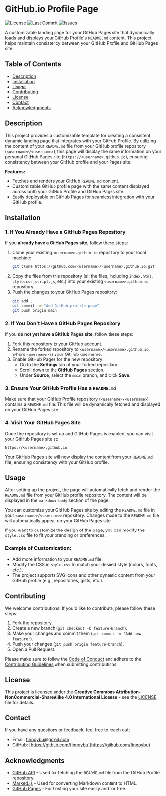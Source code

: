 # GitHub.io Profile Page

[![License](https://img.shields.io/badge/license-CC%20BY--NC--SA%204.0-blue.svg)](LICENSE.md)
[![Last Commit](https://img.shields.io/github/last-commit/finnoybu/finnoybu.github.io)](./commits)
[![Issues](https://img.shields.io/github/issues/finnoybu/finnoybu.github.io)](./issues)

A customizable landing page for your GitHub Pages site that dynamically loads and displays your GitHub Profile's `README.md` content. This project helps maintain consistency between your GitHub Profile and GitHub Pages site.

## Table of Contents

- [Description](#description)
- [Installation](#installation)
- [Usage](#usage)
- [Contributing](#contributing)
- [License](#license)
- [Contact](#contact)
- [Acknowledgments](#acknowledgments)

## Description

This project provides a customizable template for creating a consistent, dynamic landing page that integrates with your GitHub Profile. By utilizing the content of your `README.md` file from your GitHub profile repository (`<username>/<username>`), this page will display the same information on your personal GitHub Pages site (`https://<username>.github.io`), ensuring consistency between your GitHub profile and your Pages site.

**Features:**
- Fetches and renders your GitHub `README.md` content.
- Customizable GitHub profile page with the same content displayed across both your GitHub Profile and GitHub Pages site.
- Easily deployable on GitHub Pages for seamless integration with your GitHub profile.

## Installation

### 1. **If You Already Have a GitHub Pages Repository**

If you **already have a GitHub Pages site**, follow these steps:

1. Clone your existing `<username>.github.io` repository to your local machine:
    ```bash
    git clone https://github.com/<username>/<username>.github.io.git
    ```
2. Copy the files from this repository (all the files, including `index.html`, `style.css`, `script.js`, etc.) into your existing `<username>.github.io` repository.
3. Push the changes to your GitHub Pages repository:
    ```bash
    git add .
    git commit -m "Add GitHub profile page"
    git push origin main
    ```

### 2. **If You Don't Have a GitHub Pages Repository**

If you **do not yet have a GitHub Pages site**, follow these steps:

1. Fork this repository to your GitHub account.
2. Rename the forked repository to `<username>/<username>.github.io`, where `<username>` is your GitHub username.
3. Enable GitHub Pages for the new repository:
   - Go to the **Settings** tab of your forked repository.
   - Scroll down to the **GitHub Pages** section.
   - Under **Source**, select the `main` branch, and click **Save**.

### 3. **Ensure Your GitHub Profile Has a `README.md`**

Make sure that your GitHub Profile repository (`<username>/<username>`) contains a `README.md` file. This file will be dynamically fetched and displayed on your GitHub Pages site.

### 4. **Visit Your GitHub Pages Site**

Once the repository is set up and GitHub Pages is enabled, you can visit your GitHub Pages site at:

```
https://<username>.github.io
```

Your GitHub Pages site will now display the content from your `README.md` file, ensuring consistency with your GitHub profile.

## Usage

After setting up the project, the page will automatically fetch and render the `README.md` file from your GitHub profile repository. The content will be displayed in the `markdown-body` section of the page.

You can customize your GitHub Pages site by editing the `README.md` file in your `<username>/<username>` repository. Changes made to the `README.md` file will automatically appear on your GitHub Pages site.

If you want to customize the design of the page, you can modify the `style.css` file to fit your branding or preferences.

### Example of Customization:

- Add more information to your `README.md` file.
- Modify the CSS in `style.css` to match your desired style (colors, fonts, etc.).
- The project supports SVG icons and other dynamic content from your GitHub profile (e.g., repositories, gists, etc.).

## Contributing

We welcome contributions! If you'd like to contribute, please follow these steps:

1. Fork the repository.
2. Create a new branch (`git checkout -b feature-branch`).
3. Make your changes and commit them (`git commit -m 'Add new feature'`).
4. Push your changes (`git push origin feature-branch`).
5. Open a Pull Request.

Please make sure to follow the [Code of Conduct](CODE_OF_CONDUCT.md) and adhere to the [Contributing Guidelines](CONTRIBUTING.md) when submitting contributions.

## License

This project is licensed under the **Creative Commons Attribution-NonCommercial-ShareAlike 4.0 International License** - see the [LICENSE](LICENSE) file for details.

## Contact

If you have any questions or feedback, feel free to reach out:

- Email: [finnoybu@gmail.com](mailto:finnoybu@gmail.com)
- GitHub: [https://github.com/finnoybu](https://github.com/finnoybu)

## Acknowledgments

- [GitHub API](https://developer.github.com/v3/) - Used for fetching the `README.md` file from the GitHub Profile repository.
- [Marked.js](https://github.com/markedjs/marked) - Used for converting Markdown content to HTML.
- [GitHub Pages](https://pages.github.com/) - For hosting your site easily and for free.

